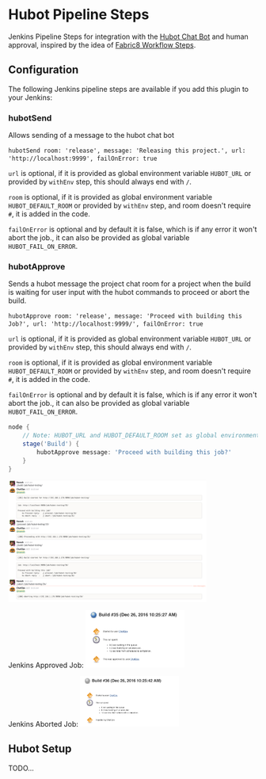 # Hubot Pipeline Steps

Jenkins Pipeline Steps for integration with the [Hubot Chat Bot](https://hubot.github.com/) and human approval, inspired by the idea of [Fabric8 Workflow Steps](https://github.com/fabric8io/fabric8-jenkins-workflow-steps).

## Configuration

The following Jenkins pipeline steps are available if you add this plugin to your Jenkins:

### hubotSend

Allows sending of a message to the hubot chat bot

```
hubotSend room: 'release', message: 'Releasing this project.', url: 'http://localhost:9999', failOnError: true
```

`url` is optional, if it is provided as global environment variable `HUBOT_URL` or provided by `withEnv` step, this should always end with `/`.

`room` is optional, if it is provided as global environment variable `HUBOT_DEFAULT_ROOM` or provided by `withEnv` step, and room doesn't require `#`, it is added in the code.

`failOnError` is optional and by default it is false, which is if any error it won't abort the job., it can also be provided as global variable `HUBOT_FAIL_ON_ERROR`. 
 
### hubotApprove

Sends a hubot message the project chat room for a project when the build is waiting for user input with the hubot commands to proceed or abort the build.

```
hubotApprove room: 'release', message: 'Proceed with building this Job?', url: 'http://localhost:9999/', failOnError: true
```

`url` is optional, if it is provided as global environment variable `HUBOT_URL` or provided by `withEnv` step, this should always end with `/`.

`room` is optional, if it is provided as global environment variable `HUBOT_DEFAULT_ROOM` or provided by `withEnv` step, and room doesn't require `#`, it is added in the code.

`failOnError` is optional and by default it is false, which is if any error it won't abort the job., it can also be provided as global variable `HUBOT_FAIL_ON_ERROR`. 

```groovy
node {
    // Note: HUBOT_URL and HUBOT_DEFAULT_ROOM set as global environment variables.
    stage('Build') {
        hubotApprove message: 'Proceed with building this job?'
    }
}
```
<img src="images/slack.png" width="400">

Jenkins Approved Job:
<img src="images/proceed.png" width="200">

Jenkins Aborted Job:
<img src="images/abort.png" width="200">

## Hubot Setup

TODO...